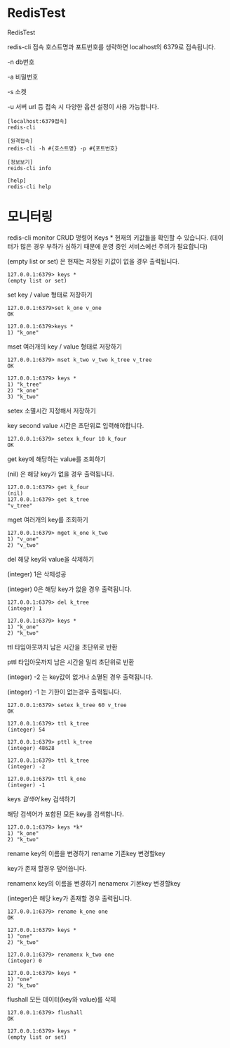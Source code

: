 # RedisTest
RedisTest

redis-cli 접속
호스트명과 포트번호를 생략하면 localhost의 6379로 접속됩니다.

-n db번호

-a 비밀번호

-s 소켓

-u 서버 url 등 접속 시 다양한 옵션 설정이 사용 가능합니다.

    [localhost:6379접속]
    redis-cli

    [원격접속]
    redis-cli -h #{호스트명} -p #{포트번호}

    [정보보기]
    reids-cli info

    [help]
    redis-cli help

# 모니터링
redis-cli monitor
CRUD 명령어
Keys * 현재의 키값들을 확인할 수 있습니다. (데이터가 많은 경우 부하가 심하기 때문에 운영 중인 서비스에선 주의가 필요합니다)

(empty list or set) 은 현재는 저장된 키값이 없을 경우 출력됩니다.

    127.0.0.1:6379> keys *
    (empty list or set)
    
set key / value 형태로 저장하기

    127.0.0.1:6379>set k_one v_one
    OK

    127.0.0.1:6379>keys *
    1) "k_one"
mset 여러개의 key / value 형태로 저장하기

    127.0.0.1:6379> mset k_two v_two k_tree v_tree
    OK

    127.0.0.1:6379> keys *
    1) "k_tree"
    2) "k_one"
    3) "k_two"
    
setex 소멸시간 지정해서 저장하기

key second value  시간은 초단위로 입력해야합니다.

    127.0.0.1:6379> setex k_four 10 k_four
    OK

get key에 해당하는 value를 조회하기

(nil) 은 해당 key가 없을 경우 출력됩니다.

    127.0.0.1:6379> get k_four
    (nil)
    127.0.0.1:6379> get k_tree
    "v_tree"

mget 여러개의 key를 조회하기

    127.0.0.1:6379> mget k_one k_two
    1) "v_one"
    2) "v_two"

del 해당 key와 value을 삭제하기

(integer) 1은 삭제성공

(integer) 0은 해당 key가 없을 경우 출력됩니다.

    127.0.0.1:6379> del k_tree
    (integer) 1

    127.0.0.1:6379> keys *
    1) "k_one"
    2) "k_two"

ttl 타임아웃까지 남은 시간을 초단위로 반환

pttl 타임아웃까지 남은 시간을 밀리 초단위로 반환

(integer) -2 는 key값이 없거나 소멸된 경우 출력됩니다.

(integer) -1 는 기한이 없는경우 출력됩니다.

    127.0.0.1:6379> setex k_tree 60 v_tree
    OK

    127.0.0.1:6379> ttl k_tree
    (integer) 54

    127.0.0.1:6379> pttl k_tree
    (integer) 48628

    127.0.0.1:6379> ttl k_tree
    (integer) -2

    127.0.0.1:6379> ttl k_one
    (integer) -1
 

keys *검색어*  key 검색하기

해당 검색어가 포함된 모든 key를 검색합니다.

    127.0.0.1:6379> keys *k*
    1) "k_one"
    2) "k_two"
 

rename key의 이름을 변경하기 rename 기존key 변경할key

key가 존재 할경우 덮어씁니다.

renamenx key의 이름을 변경하기 nenamenx 기본key 변경할key

(integer)은 해당 key가 존재할 경우 출력됩니다.

    127.0.0.1:6379> rename k_one one
    OK

    127.0.0.1:6379> keys *
    1) "one"
    2) "k_two"

    127.0.0.1:6379> renamenx k_two one
    (integer) 0

    127.0.0.1:6379> keys *
    1) "one"
    2) "k_two"

flushall 모든 데이터(key와 value)를 삭제

    127.0.0.1:6379> flushall
    OK

    127.0.0.1:6379> keys *
    (empty list or set)
